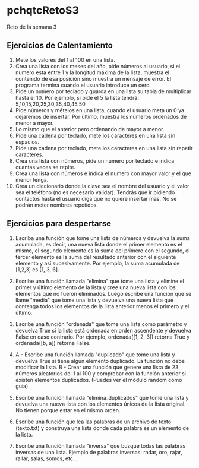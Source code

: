 # pchqtcRetoS3
Reto de la semana 3

## Ejercicios de Calentamiento

1) Mete los valores del 1 al 100 en una lista.
2) Crea una lista con los meses del año, pide números al usuario, si el numero esta entre 1 y la longitud máxima de la lista, muestra el contenido de esa posición sino muestra un mensaje de error.
El programa termina cuando el usuario introduce un cero.
3) Pide un numero por teclado y guarda en una lista su tabla de multiplicar hasta el 10. Por ejemplo, si pide el 5 la lista tendrá: 5,10,15,20,25,30,35,40,45,50
4) Pide números y mételos en una lista, cuando el usuario meta un 0 ya dejaremos de insertar. Por último, muestra los números ordenados de menor a mayor.
5) Lo mismo que el anterior pero ordenando de mayor a menor.
6) Pide una cadena por teclado, mete los caracteres en una lista sin espacios.
7) Pide una cadena por teclado, mete los caracteres en una lista sin repetir caracteres.
8) Crea una lista con números, pide un numero por teclado e indica cuantas veces se repite.
9) Crea una lista con números e indica el numero con mayor valor y el que menor tenga.
10) Crea un diccionario donde la clave sea el nombre del usuario y el valor sea el teléfono (no es necesario validar). Tendrás que ir pidiendo contactos hasta el usuario diga que no quiere insertar mas. No se podrán meter nombres repetidos.

## Ejercicios para despertarse

1) Escriba una función que tome una lista de números y devuelva la suma acumulada, es decir, una nueva lista donde el primer elemento es el mismo, el segundo elemento es la suma del primero con el segundo, el tercer elemento es la suma del resultado anterior con el siguiente elemento y así sucesivamente. Por ejemplo, la suma acumulada de [1,2,3] es [1, 3, 6].

2) Escribe una función llamada "elimina" que tome una lista y elimine el primer y último elemento de la lista y cree una nueva lista con los elementos que no fueron eliminados.
Luego escribe una función que se llame "media" que tome una lista y devuelva una nueva lista que contenga todos los elementos de la lista anterior menos el primero y el último.

3) Escribe una función "ordenada" que tome una lista como parámetro y devuelva True si la lista está ordenada en orden ascendente y devuelva False en caso contrario.
Por ejemplo, ordenada([1, 2, 3]) retorna True y ordenada([b, a]) retorna False.

4) A - Escribe una función llamada "duplicado" que tome una lista y devuelva True si tiene algún elemento duplicado. La función no debe modificar la lista.
B - Crear una función que genere una lista de 23 números aleatorios del 1 al 100 y comprobar con la función anterior si existen elementos duplicados. (Puedes ver el módulo random como guía)

5) Escribe una función llamada "elimina_duplicados" que tome una lista y devuelva una nueva lista con los elementos únicos de la lista original. No tienen porque estar en el mismo orden.

6) Escribe una función que lea las palabras de un archivo de texto (texto.txt) y construya una lista donde cada palabra es un elemento de la lista.

7) Escribe una función llamada "inversa" que busque todas las palabras inversas de una lista.
Ejemplo de palabras inversas: radar, oro, rajar, rallar, salas, somos, etc...
